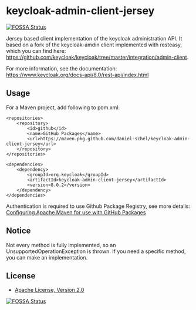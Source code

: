 # keycloak-admin-client-jersey
[![FOSSA Status](https://app.fossa.com/api/projects/git%2Bgithub.com%2Fdaniel-schel%2Fkeycloak-admin-client-jersey.svg?type=shield)](https://app.fossa.com/projects/git%2Bgithub.com%2Fdaniel-schel%2Fkeycloak-admin-client-jersey?ref=badge_shield)


Jersey based client implementation of the keycloak administration API. It based on a fork of the keycloak-amdin client implemented with resteasy, 
which you can find here: https://github.com/keycloak/keycloak/tree/master/integration/admin-client.

For more information, see the documentation: https://www.keycloak.org/docs-api/8.0/rest-api/index.html

## Usage

For a Maven project, add following to pom.xml:

    <repositories>
        <repository>
            <id>github</id>
            <name>GitHub Packages</name>
            <url>https://maven.pkg.github.com/daniel-schel/keycloak-admin-client-jersey</url>
        </repository>
	</repositories>

    <dependencies>
        <dependency>
            <groupId>org.keycloak</groupId>
            <artifactId>keycloak-admin-client-jersey</artifactId>
            <version>8.0.2</version>
        </dependency>
    </dependencies>

Authentication is required to use Github Package Registry, see more details:
[Configuring Apache Maven for use with GitHub Packages](https://docs.github.com/en/free-pro-team@latest/packages/guides/configuring-apache-maven-for-use-with-github-packages)

## Notice 

Not every method is fully implemented, so an UnsupportedOperationException is thrown. If you need a specific method, you can make an implementation.

## License

* [Apache License, Version 2.0](https://www.apache.org/licenses/LICENSE-2.0)


[![FOSSA Status](https://app.fossa.com/api/projects/git%2Bgithub.com%2Fdaniel-schel%2Fkeycloak-admin-client-jersey.svg?type=large)](https://app.fossa.com/projects/git%2Bgithub.com%2Fdaniel-schel%2Fkeycloak-admin-client-jersey?ref=badge_large)